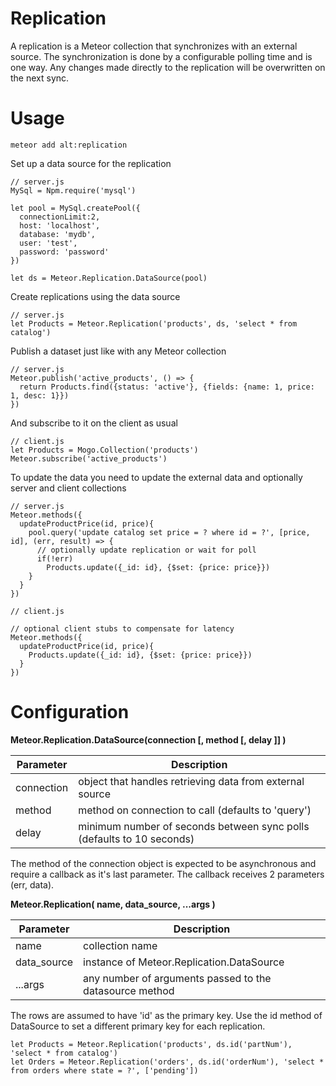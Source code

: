 # Replication

A replication is a Meteor collection that synchronizes with an external source.  The synchronization is done by a configurable polling time and is one way.  Any changes made directly to the replication will be overwritten on the next sync.

# Usage

```
meteor add alt:replication
```

Set up a data source for the replication

```
// server.js
MySql = Npm.require('mysql')

let pool = MySql.createPool({
  connectionLimit:2,
  host: 'localhost',
  database: 'mydb',
  user: 'test',
  password: 'password'
})

let ds = Meteor.Replication.DataSource(pool)
```

Create replications using the data source

```
// server.js
let Products = Meteor.Replication('products', ds, 'select * from catalog')
```

Publish a dataset just like with any Meteor collection

```
// server.js
Meteor.publish('active_products', () => {
  return Products.find({status: 'active'}, {fields: {name: 1, price: 1, desc: 1}})
})
```

And subscribe to it on the client as usual

```
// client.js
let Products = Mogo.Collection('products')
Meteor.subscribe('active_products')
```

To update the data you need to update the external data and optionally server and client collections

```
// server.js
Meteor.methods({
  updateProductPrice(id, price){
    pool.query('update catalog set price = ? where id = ?', [price, id], (err, result) => {
      // optionally update replication or wait for poll
      if(!err)
        Products.update({_id: id}, {$set: {price: price}})
    }
  }
})
```

```
// client.js

// optional client stubs to compensate for latency
Meteor.methods({
  updateProductPrice(id, price){
    Products.update({_id: id}, {$set: {price: price}})
  }
})
```

# Configuration

**Meteor.Replication.DataSource(connection [, method [, delay ]] )**

| Parameter | Description |
| --- | --- |
| connection | object that handles retrieving data from external source |
| method | method on connection to call (defaults to 'query') |
| delay | minimum number of seconds between sync polls (defaults to 10 seconds) |

The method of the connection object is expected to be asynchronous and require a callback as it's last parameter.
The callback receives 2 parameters (err, data).

**Meteor.Replication( name, data_source, ...args )**

| Parameter | Description |
| --- | --- |
| name | collection name |
| data_source | instance of Meteor.Replication.DataSource |
| ...args | any number of arguments passed to the datasource method |

The rows are assumed to have 'id' as the primary key.  Use the id method of DataSource to set a different primary key for each replication.

```
let Products = Meteor.Replication('products', ds.id('partNum'), 'select * from catalog')
let Orders = Meteor.Replication('orders', ds.id('orderNum'), 'select * from orders where state = ?', ['pending'])
```
